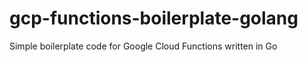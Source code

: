 # gcp-functions-boilerplate-golang
Simple boilerplate code for Google Cloud Functions written in Go

